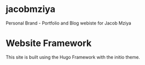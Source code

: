 # jacobmziya
Personal Brand - Portfolio and Blog webiste for Jacob Mziya

# Website Framework
This site is built using the Hugo Framework with the initio theme.
